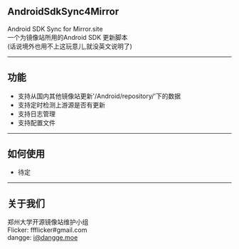 ## AndroidSdkSync4Mirror

Android SDK Sync for Mirror.site  
一个为镜像站所用的Android SDK 更新脚本  
(话说境外也用不上这玩意儿,就没英文说明了)

* * *

## 功能

*   支持从国内其他镜像站更新'/Android/repository/'下的数据
*   支持定时检测上游源是否有更新
*   支持日志管理
*   支持配置文件

* * *

## 如何使用

*   待定

* * *

## 关于我们

郑州大学开源镜像站维护小组  
Flicker: ffflicker#gmail.com  
dangge: i@dangge.moe  
